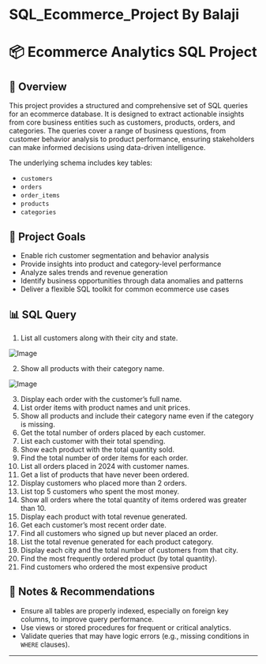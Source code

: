 # SQL_Ecommerce_Project By Balaji
# 📦 Ecommerce Analytics SQL Project

## 📖 Overview

This project provides a structured and comprehensive set of SQL queries for an ecommerce database. It is designed to extract actionable insights from core business entities such as customers, products, orders, and categories. The queries cover a range of business questions, from customer behavior analysis to product performance, ensuring stakeholders can make informed decisions using data-driven intelligence.

The underlying schema includes key tables:
- `customers`
- `orders`
- `order_items`
- `products`
- `categories`

## 🎯 Project Goals

- Enable rich customer segmentation and behavior analysis
- Provide insights into product and category-level performance
- Analyze sales trends and revenue generation
- Identify business opportunities through data anomalies and patterns
- Deliver a flexible SQL toolkit for common ecommerce use cases

## 📊 SQL Query 

  1. List all customers along with their city and state.

![Image](https://github.com/user-attachments/assets/605f719c-8ab2-424e-8625-7f873293e41f) 

  2. Show all products with their category name.

![Image](https://github.com/user-attachments/assets/d7c1ef53-d588-4593-b863-5c70ea9cd475)

  3. Display each order with the customer’s full name.
  4. List order items with product names and unit prices.
  5. Show all products and include their category name even if the category is missing.
  6. Get the total number of orders placed by each customer.
  7. List each customer with their total spending.
  8. Show each product with the total quantity sold.
  9. Find the total number of order items for each order.
  10. List all orders placed in 2024 with customer names.
  11. Get a list of products that have never been ordered.
  12. Display customers who placed more than 2 orders.
  13. List top 5 customers who spent the most money.
  14. Show all orders where the total quantity of items ordered was greater than 10.
  15. Display each product with total revenue generated.
  16. Get each customer’s most recent order date.
  17. Find all customers who signed up but never placed an order.
  18. List the total revenue generated for each product category.
  19. Display each city and the total number of customers from that city.
  20. Find the most frequently ordered product (by total quantity).
  21. Find customers who ordered the most expensive product







## 📝 Notes & Recommendations

- Ensure all tables are properly indexed, especially on foreign key columns, to improve query performance.
- Use views or stored procedures for frequent or critical analytics.
- Validate queries that may have logic errors (e.g., missing conditions in `WHERE` clauses).

---


